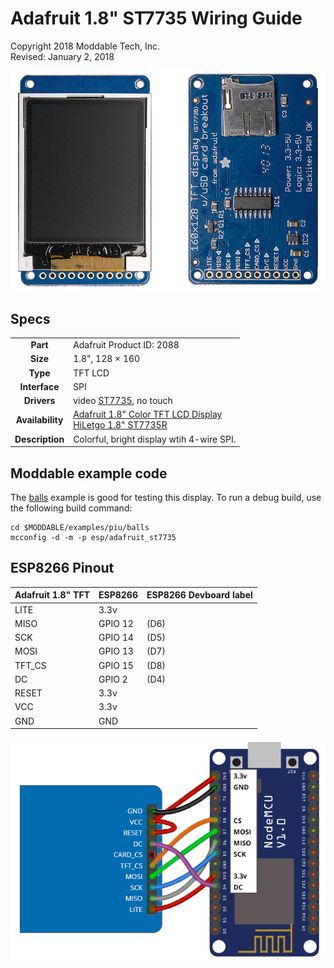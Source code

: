 # Adafruit 1.8" ST7735 Wiring Guide

Copyright 2018 Moddable Tech, Inc.  
Revised: January 2, 2018

![Generic SPI Display](images/adafruit-st7735-1.8.jpg)

## Specs

| | |
| :---: | :--- |
| **Part** | Adafruit Product ID: 2088 
| **Size** | 1.8", 128 × 160
| **Type** | TFT LCD
| **Interface** | SPI
| **Drivers** | video [ST7735](../../documentation/drivers/st7735/st7735.md), no touch
| **Availability** | [Adafruit 1.8" Color TFT LCD Display](https://www.adafruit.com/product/358)<BR>[HiLetgo 1.8" ST7735R](https://www.amazon.com/gp/product/B00LSG51MM/)
| **Description** | Colorful, bright display wtih 4-wire SPI.


## Moddable example code

The [balls](../../examples/piu/balls/) example is good for testing this display.  To run a debug build, use the following build command:

```
cd $MODDABLE/examples/piu/balls
mcconfig -d -m -p esp/adafruit_st7735
```

## ESP8266 Pinout

| Adafruit 1.8" TFT | ESP8266 | ESP8266 Devboard label
| --- | --- | --- |
| LITE | 3.3v | 
| MISO | GPIO 12 | (D6)
| SCK | GPIO 14 | (D5)
| MOSI | GPIO 13 | (D7)
| TFT_CS | GPIO 15| (D8)
| DC | GPIO 2 | (D4)
| RESET | 3.3v  | 
| VCC| 3.3v | 
| GND | GND | 

![Generic 2.4"-2.8" wiring illustration](images/adafruit-st7735-1.8-wiring.png)


